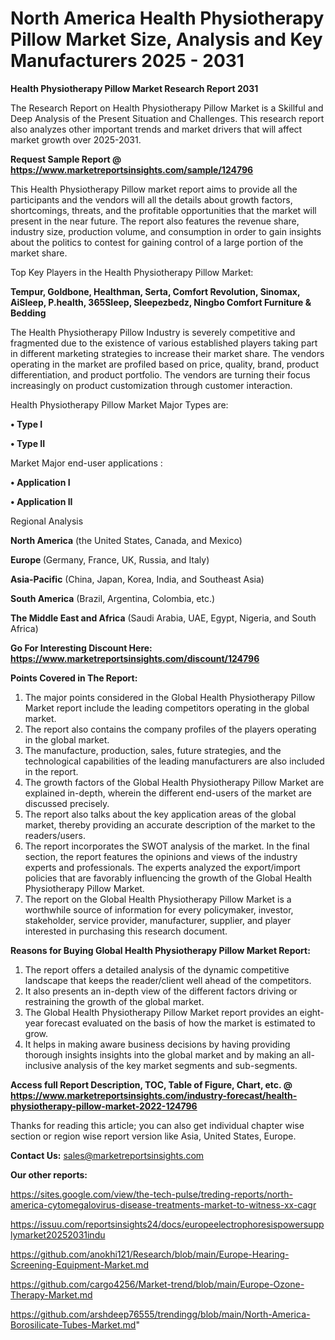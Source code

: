 # North America Health Physiotherapy Pillow Market Size, Analysis and Key Manufacturers 2025 - 2031

<strong>Health Physiotherapy Pillow Market Research Report 2031</strong>

The Research Report on Health Physiotherapy Pillow Market is a Skillful and Deep Analysis of the Present Situation and Challenges. This research report also analyzes other important trends and market drivers that will affect market growth over 2025-2031.

<strong>Request Sample Report @ <a href=https://www.marketreportsinsights.com/sample/124796>https://www.marketreportsinsights.com/sample/124796</a></strong>

This Health Physiotherapy Pillow market report aims to provide all the participants and the vendors will all the details about growth factors, shortcomings, threats, and the profitable opportunities that the market will present in the near future. The report also features the revenue share, industry size, production volume, and consumption in order to gain insights about the politics to contest for gaining control of a large portion of the market share.

Top Key Players in the Health Physiotherapy Pillow Market:

<strong>Tempur, Goldbone, Healthman, Serta, Comfort Revolution, Sinomax, AiSleep, P.health, 365Sleep, Sleepezbedz, Ningbo Comfort Furniture & Bedding</strong>

The Health Physiotherapy Pillow Industry is severely competitive and fragmented due to the existence of various established players taking part in different marketing strategies to increase their market share. The vendors operating in the market are profiled based on price, quality, brand, product differentiation, and product portfolio. The vendors are turning their focus increasingly on product customization through customer interaction.

Health Physiotherapy Pillow Market Major Types are:

<strong>• Type I

• Type II</strong>

Market Major end-user applications :

<strong>• Application I

• Application II</strong>

Regional Analysis

</u><strong><b>North America</b></strong> (the United States, Canada, and Mexico)

<strong><b>Europe </b></strong>(Germany, France, UK, Russia, and Italy)

<strong><b>Asia-Pacific</b></strong> (China, Japan, Korea, India, and Southeast Asia)

<strong><b>South America</b></strong> (Brazil, Argentina, Colombia, etc.)

<strong><b>The Middle East and Africa</b></strong> (Saudi Arabia, UAE, Egypt, Nigeria, and South Africa)

<strong>Go For Interesting Discount Here: <a href=https://www.marketreportsinsights.com/discount/124796>https://www.marketreportsinsights.com/discount/124796</a></strong>

<strong>Points Covered in The Report:</strong>
<ol>
  <li>The major points considered in the Global Health Physiotherapy Pillow Market report include the leading competitors operating in the global market.</li>
  <li>The report also contains the company profiles of the players operating in the global market.</li>
  <li>The manufacture, production, sales, future strategies, and the technological capabilities of the leading manufacturers are also included in the report.</li>
  <li>The growth factors of the Global Health Physiotherapy Pillow Market are explained in-depth, wherein the different end-users of the market are discussed precisely.</li>
  <li>The report also talks about the key application areas of the global market, thereby providing an accurate description of the market to the readers/users.</li>
  <li>The report incorporates the SWOT analysis of the market. In the final section, the report features the opinions and views of the industry experts and professionals. The experts analyzed the export/import policies that are favorably influencing the growth of the Global Health Physiotherapy Pillow Market.</li>
  <li>The report on the Global Health Physiotherapy Pillow Market is a worthwhile source of information for every policymaker, investor, stakeholder, service provider, manufacturer, supplier, and player interested in purchasing this research document.</li>
</ol>
<strong>Reasons for Buying Global Health Physiotherapy Pillow Market Report:</strong>

<ol>
  <li>The report offers a detailed analysis of the dynamic competitive landscape that keeps the reader/client well ahead of the competitors.</li>
  <li>It also presents an in-depth view of the different factors driving or restraining the growth of the global market.</li>
  <li>The Global Health Physiotherapy Pillow Market report provides an eight-year forecast evaluated on the basis of how the market is estimated to grow.</li>
  <li>It helps in making aware business decisions by having providing thorough insights insights into the global market and by making an all-inclusive analysis of the key market segments and sub-segments.</li>
</ol>
<strong>Access full Report Description, TOC, Table of Figure, Chart, etc. @ <a href=https://www.marketreportsinsights.com/industry-forecast/health-physiotherapy-pillow-market-2022-124796>https://www.marketreportsinsights.com/industry-forecast/health-physiotherapy-pillow-market-2022-124796</a></strong>


Thanks for reading this article; you can also get individual chapter wise section or region wise report version like Asia, United States, Europe.

<strong>Contact Us:</strong>
sales@marketreportsinsights.com

<strong>Our other reports:</strong>

<a href=https://sites.google.com/view/the-tech-pulse/treding-reports/north-america-cytomegalovirus-disease-treatments-market-to-witness-xx-cagr>https://sites.google.com/view/the-tech-pulse/treding-reports/north-america-cytomegalovirus-disease-treatments-market-to-witness-xx-cagr</a>

<a href=https://issuu.com/reportsinsights24/docs/europeelectrophoresispowersupplymarket20252031indu>https://issuu.com/reportsinsights24/docs/europeelectrophoresispowersupplymarket20252031indu</a>

<a href=https://github.com/anokhi121/Research/blob/main/Europe-Hearing-Screening-Equipment-Market.md>https://github.com/anokhi121/Research/blob/main/Europe-Hearing-Screening-Equipment-Market.md</a>

<a href=https://github.com/cargo4256/Market-trend/blob/main/Europe-Ozone-Therapy-Market.md>https://github.com/cargo4256/Market-trend/blob/main/Europe-Ozone-Therapy-Market.md</a>

<a href=https://github.com/arshdeep76555/trendingg/blob/main/North-America-Borosilicate-Tubes-Market.md>https://github.com/arshdeep76555/trendingg/blob/main/North-America-Borosilicate-Tubes-Market.md</a>"
